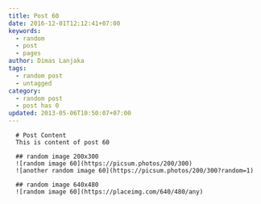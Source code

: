 ```yaml
---
title: Post 60
date: 2016-12-01T12:12:41+07:00
keywords:
  - random
  - post
  - pages
author: Dimas Lanjaka
tags:
  - random post
  - untagged
category:
  - random post
  - post has 0
updated: 2013-05-06T10:50:07+07:00
---
```


      # Post Content
      This is content of post 60

      ## random image 200x300
      ![random image 60](https://picsum.photos/200/300)
      ![another random image 60](https://picsum.photos/200/300?random=1)

      ## random image 640x480
      ![random image 60](https://placeimg.com/640/480/any)
      